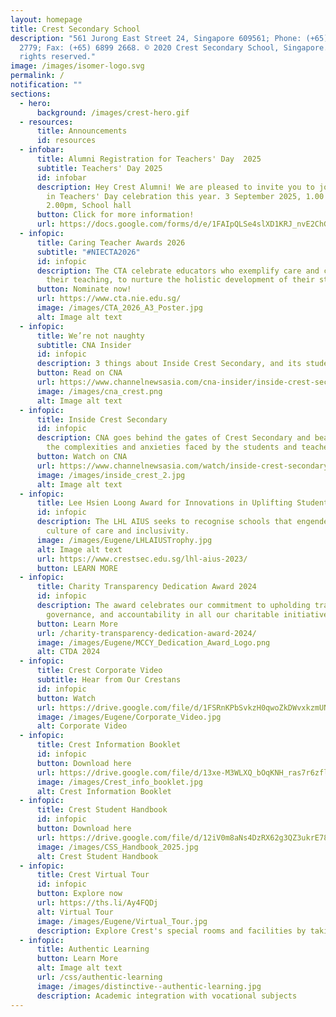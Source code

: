 ```yaml
---
layout: homepage
title: Crest Secondary School
description: "561 Jurong East Street 24, Singapore 609561; Phone: (+65) 6899
  2779; Fax: (+65) 6899 2668. © 2020 Crest Secondary School, Singapore. All
  rights reserved."
image: /images/isomer-logo.svg
permalink: /
notification: ""
sections:
  - hero:
      background: /images/crest-hero.gif
  - resources:
      title: Announcements
      id: resources
  - infobar:
      title: Alumni Registration for Teachers' Day  2025
      subtitle: Teachers' Day 2025
      id: infobar
      description: Hey Crest Alumni! We are pleased to invite you to join the school
        in Teachers' Day celebration this year. 3 September 2025, 1.00 pm to
        2.00pm, School hall
      button: Click for more information!
      url: https://docs.google.com/forms/d/e/1FAIpQLSe4slXD1KRJ_nvE2ChGDWSxNSB_ibylZBwbh1UDr1nnGXYVRA/viewform
  - infopic:
      title: Caring Teacher Awards 2026
      subtitle: "#NIECTA2026"
      id: infopic
      description: The CTA celebrate educators who exemplify care and compassion in
        their teaching, to nurture the holistic development of their students.
      button: Nominate now!
      url: https://www.cta.nie.edu.sg/
      image: /images/CTA_2026_A3_Poster.jpg
      alt: Image alt text
  - infopic:
      title: We’re not naughty
      subtitle: CNA Insider
      id: infopic
      description: 3 things about Inside Crest Secondary, and its students, that’ll grab you
      button: Read on CNA
      url: https://www.channelnewsasia.com/cna-insider/inside-crest-secondary-school-students-normal-technical-not-naughty-4933471
      image: /images/cna_crest.png
      alt: Image alt text
  - infopic:
      title: Inside Crest Secondary
      id: infopic
      description: CNA goes behind the gates of Crest Secondary and bear witness to
        the complexities and anxieties faced by the students and teachers.
      button: Watch on CNA
      url: https://www.channelnewsasia.com/watch/inside-crest-secondary
      image: /images/inside_crest_2.jpg
      alt: Image alt text
  - infopic:
      title: Lee Hsien Loong Award for Innovations in Uplifting Students
      id: infopic
      description: The LHL AIUS seeks to recognise schools that engender a strong
        culture of care and inclusivity.
      image: /images/Eugene/LHLAIUSTrophy.jpg
      alt: Image alt text
      url: https://www.crestsec.edu.sg/lhl-aius-2023/
      button: LEARN MORE
  - infopic:
      title: Charity Transparency Dedication Award 2024
      id: infopic
      description: The award celebrates our commitment to upholding transparency, good
        governance, and accountability in all our charitable initiatives.
      button: Learn More
      url: /charity-transparency-dedication-award-2024/
      image: /images/Eugene/MCCY_Dedication_Award_Logo.png
      alt: CTDA 2024
  - infopic:
      title: Crest Corporate Video
      subtitle: Hear from Our Crestans
      id: infopic
      button: Watch
      url: https://drive.google.com/file/d/1FSRnKPbSvkzH0qwoZkDWvxkzmUNuS8fq/view?usp=sharing
      image: /images/Eugene/Corporate_Video.jpg
      alt: Corporate Video
  - infopic:
      title: Crest Information Booklet
      id: infopic
      button: Download here
      url: https://drive.google.com/file/d/13xe-M3WLXQ_bOqKNH_ras7r6zflX06-Y/view
      image: /images/Crest_info_booklet.jpg
      alt: Crest Information Booklet
  - infopic:
      title: Crest Student Handbook
      id: infopic
      button: Download here
      url: https://drive.google.com/file/d/12iV0m8aNs4DzRX62g3QZ3ukrE78y1Ctj/view?usp=sharing
      image: /images/CSS_Handbook_2025.jpg
      alt: Crest Student Handbook
  - infopic:
      title: Crest Virtual Tour
      id: infopic
      button: Explore now
      url: https://ths.li/Ay4FQDj
      alt: Virtual Tour
      image: /images/Eugene/Virtual_Tour.jpg
      description: Explore Crest's special rooms and facilities by taking a virtual tour.
  - infopic:
      title: Authentic Learning
      button: Learn More
      alt: Image alt text
      url: /css/authentic-learning
      image: /images/distinctive--authentic-learning.jpg
      description: Academic integration with vocational subjects
---
```

